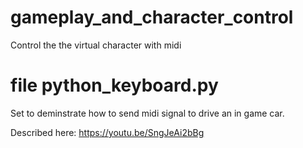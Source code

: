 # gameplay_and_character_control
Control the the virtual character with midi

# file python_keyboard.py
Set to deminstrate how to send midi signal to drive an in game car.

Described here: 
https://youtu.be/SngJeAi2bBg
